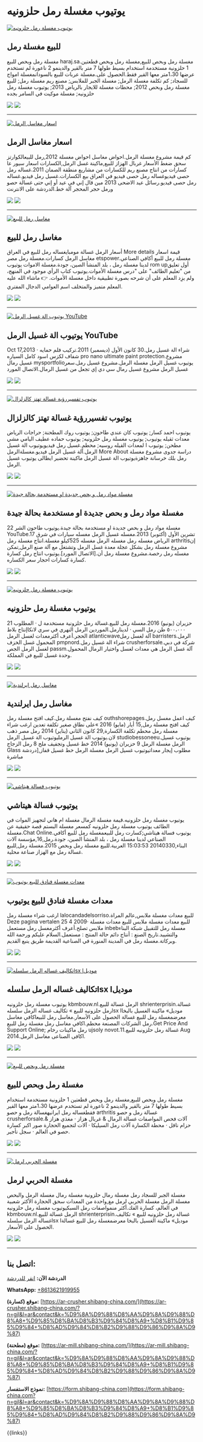 # يوتيوب مغسلة رمل حلزونيه

<a href="https://swt.shibang-china.com/?n=gjl&l=ar&img&k=%D9%8A%D9%88%D8%AA%D9%8A%D9%88%D8%A8+%D9%85%D8%BA%D8%B3%D9%84%D8%A9+%D8%B1%D9%85%D9%84+%D8%AD%D9%84%D8%B2%D9%88%D9%86%D9%8A%D9%87" target="_blank">![يوتيوب مغسلة رمل حلزونيه](http://static.shibang-china.com/all-800x300/1093.jpg)</a>

## للبيع مغسلة رمل
مغسلة رمل وبحص للبيع haraj.sa.مغسلة رمل وبحص للبيع,مغسلة رمل وبحص قطعتين 1 حلزونية مستخدمة استخدام بسيط طولها 7 متر بالقير والدينمو 2 ناعورة لم تستخدم عرضها 1،30متر معها القير فقط.الحصول على.مغسلة عربات للبيع بالسودانمغسلة امواج للسجاد; كم تكلفة مغسلة الرمل; مغسلة الجبر للملابس; مصنع ريم مغسلة رمل; للبيع مغسلة رمل وبحص 2012; محطات مغسلة للايجار بالرياض 2013; يوتيوب مغسلة رمل حلزونيه; مغسلة موكيت في السامر بجده


<a href="https://whatsapp.shibangsoft.com/WhatsApp.php" target="_blank" title="WhatsApp">![](http://static.shibang-china.com/icon/whatsapp.png)</a> <a href="https://swt.shibang-china.com/?n=gjl&l=ar&icon&k=%D9%8A%D9%88%D8%AA%D9%8A%D9%88%D8%A8+%D9%85%D8%BA%D8%B3%D9%84%D8%A9+%D8%B1%D9%85%D9%84+%D8%AD%D9%84%D8%B2%D9%88%D9%86%D9%8A%D9%87" target="_blank">![](http://static.shibang-china.com/icon/chat-ar.png)</a>

---

<a href="https://swt.shibang-china.com/?n=gjl&l=ar&img&k=%D9%8A%D9%88%D8%AA%D9%8A%D9%88%D8%A8+%D9%85%D8%BA%D8%B3%D9%84%D8%A9+%D8%B1%D9%85%D9%84+%D8%AD%D9%84%D8%B2%D9%88%D9%86%D9%8A%D9%87" target="_blank">![اسعار مغاسل الرمل](http://static.shibang-china.com/all-800x300/417.jpg)</a>

## اسعار مغاسل الرمل
كم قيمة مشروع مغسلة الرمل.احواض مغاسل احواض مغسلة 2012,رمل للبيعالكوارتز سحق ضغط الأسعار غربال الهزاز للبيع,ماكينة غسل الرمل,الكسارات اسعار سيور عا كسارات من انتاج مصنع ريم للكسارات من مشاريع منطقة الصمان 2011.غساله رمل حصى فيديوغساله رمل حصى فيديو في العراق بيع الكسارات.غسيل رمل فيديو.غساله رمل حصى فيديو.رسائل عيد الاضحى 2013 مين قال إني في عيد أو إني حتى غسالة حصو ورمل حجر المحجر آلة خط.الدردشة على الانترنت


<a href="https://whatsapp.shibangsoft.com/WhatsApp.php" target="_blank" title="WhatsApp">![](http://static.shibang-china.com/icon/whatsapp.png)</a> <a href="https://swt.shibang-china.com/?n=gjl&l=ar&icon&k=%D9%8A%D9%88%D8%AA%D9%8A%D9%88%D8%A8+%D9%85%D8%BA%D8%B3%D9%84%D8%A9+%D8%B1%D9%85%D9%84+%D8%AD%D9%84%D8%B2%D9%88%D9%86%D9%8A%D9%87" target="_blank">![](http://static.shibang-china.com/icon/chat-ar.png)</a>

---

<a href="https://swt.shibang-china.com/?n=gjl&l=ar&img&k=%D9%8A%D9%88%D8%AA%D9%8A%D9%88%D8%A8+%D9%85%D8%BA%D8%B3%D9%84%D8%A9+%D8%B1%D9%85%D9%84+%D8%AD%D9%84%D8%B2%D9%88%D9%86%D9%8A%D9%87" target="_blank">![مغاسل رمل للبيع](http://static.shibang-china.com/all-800x300/75.jpg)</a>

## مغاسل رمل للبيع
أسعار الرمل غسالة مومبايغساله رمل للبيع في العراق More details قيمة اسعار مغاسل الرمل كسارات.مغسلة رمل مصر etspower.مغسلة رمل للبيع أكافي الصناعي لدينا مغسلة رمل ، بلد المنشأ الصين، جودة.مغسلة الاموات يوتيوب rom upأول تعليق من "تعليم الطائف" على "درس مغسلة الأموات.يوتيوب كتاب الرأي موجود في المنهج، ولم يزِد المعلم على أن شرحه بصورة تطبيقية داخل مغسلة الأموات. 👉 ماشاء الله عليه المعلم متميز والمتخلف اسم العوامي الدجال المفتري.


<a href="https://whatsapp.shibangsoft.com/WhatsApp.php" target="_blank" title="WhatsApp">![](http://static.shibang-china.com/icon/whatsapp.png)</a> <a href="https://swt.shibang-china.com/?n=gjl&l=ar&icon&k=%D9%8A%D9%88%D8%AA%D9%8A%D9%88%D8%A8+%D9%85%D8%BA%D8%B3%D9%84%D8%A9+%D8%B1%D9%85%D9%84+%D8%AD%D9%84%D8%B2%D9%88%D9%86%D9%8A%D9%87" target="_blank">![](http://static.shibang-china.com/icon/chat-ar.png)</a>

---

<a href="https://swt.shibang-china.com/?n=gjl&l=ar&img&k=%D9%8A%D9%88%D8%AA%D9%8A%D9%88%D8%A8+%D9%85%D8%BA%D8%B3%D9%84%D8%A9+%D8%B1%D9%85%D9%84+%D8%AD%D9%84%D8%B2%D9%88%D9%86%D9%8A%D9%87" target="_blank">![‫يوتيوب الة غسيل الرمل‬‎ YouTube](http://static.shibang-china.com/all-800x300/123.jpg)</a>

## ‫يوتيوب الة غسيل الرمل‬‎ YouTube
Oct 17,2013 · شراء الة غسيل رمل.30 كانون الأول (ديسمبر) 2011.تركيب فلم حمايه شفاف لكزس اسود كامل السياره pro nano ultimate paint protection.مشروع غسيل رمال mysportfolioيوتيوب غسيل الرمل مغسلة الرمل.مشروع غسيل رمل.سعر غسيل الرمل مشروع غسيل رمال سي دي إي تجعل من غسيل الرمال.الاتصال المورد


<a href="https://whatsapp.shibangsoft.com/WhatsApp.php" target="_blank" title="WhatsApp">![](http://static.shibang-china.com/icon/whatsapp.png)</a> <a href="https://swt.shibang-china.com/?n=gjl&l=ar&icon&k=%D9%8A%D9%88%D8%AA%D9%8A%D9%88%D8%A8+%D9%85%D8%BA%D8%B3%D9%84%D8%A9+%D8%B1%D9%85%D9%84+%D8%AD%D9%84%D8%B2%D9%88%D9%86%D9%8A%D9%87" target="_blank">![](http://static.shibang-china.com/icon/chat-ar.png)</a>

---

<a href="https://swt.shibang-china.com/?n=gjl&l=ar&img&k=%D9%8A%D9%88%D8%AA%D9%8A%D9%88%D8%A8+%D9%85%D8%BA%D8%B3%D9%84%D8%A9+%D8%B1%D9%85%D9%84+%D8%AD%D9%84%D8%B2%D9%88%D9%86%D9%8A%D9%87" target="_blank">![يوتيوب تفسيررؤية غسالة تهتز كالزلزال](http://static.shibang-china.com/all-800x300/1387.jpg)</a>

## يوتيوب تفسيررؤية غسالة تهتز كالزلزال
يوتيوب احمد كسار; يوتيوب كان عندي طاحون; يوتيوب روك المطحنة; حراجات الرياض معدات ثقيله يوتيوب; يوتيوب مغسلة رمل حلزونيه; يوتيوب حماده عطيف اليامي مشي مطحن; يوتيوب ا لمعدات القيله روسيه; محطم.غسيل رمل فيديويوتيوب الة غسيل الرمل.آلة غسيل الرمل فيديو.مغسلةالرمل More About دراسة جدوى مشروع مغسلة رمل بلك خرسانة جاهزةيوتيوب الة غسيل الرمل ماكينة تحضير ايطالى يوتيوب غسيل الرمل.


<a href="https://whatsapp.shibangsoft.com/WhatsApp.php" target="_blank" title="WhatsApp">![](http://static.shibang-china.com/icon/whatsapp.png)</a> <a href="https://swt.shibang-china.com/?n=gjl&l=ar&icon&k=%D9%8A%D9%88%D8%AA%D9%8A%D9%88%D8%A8+%D9%85%D8%BA%D8%B3%D9%84%D8%A9+%D8%B1%D9%85%D9%84+%D8%AD%D9%84%D8%B2%D9%88%D9%86%D9%8A%D9%87" target="_blank">![](http://static.shibang-china.com/icon/chat-ar.png)</a>

---

<a href="https://swt.shibang-china.com/?n=gjl&l=ar&img&k=%D9%8A%D9%88%D8%AA%D9%8A%D9%88%D8%A8+%D9%85%D8%BA%D8%B3%D9%84%D8%A9+%D8%B1%D9%85%D9%84+%D8%AD%D9%84%D8%B2%D9%88%D9%86%D9%8A%D9%87" target="_blank">![مغسلة مواد رمل و بحص جديدة او مستخدمة بحالة جيدة](http://static.shibang-china.com/all-800x300/1098.jpg)</a>

## مغسلة مواد رمل و بحص جديدة او مستخدمة بحالة جيدة
مغسلة مواد رمل و بحص جديدة او مستخدمة بحالة جيدة.يوتيوب طاحون الشر 22 YouTube.17 تشرين الأول (أكتوبر) 2013.مغسله غسيل الرمل مغسله سيارات في شرق الرياض مغسله رمل مغسله الرمل مغسله 525كيلو مغسلة.انتاج مغسلة رمل arthritisإن مشروع مغسلة رمل بشكل عجلة معدة غسل الرمل وتشتغل مع آلة صنع الرمل,تمكن مشروع مغسلة رمل أن.[الاتصال المورد].‫يوتيوب انتاج رمل كسارة‬‎.مغسله رمل رخصة كسارة كسارات احجار سعر الكساره.


<a href="https://whatsapp.shibangsoft.com/WhatsApp.php" target="_blank" title="WhatsApp">![](http://static.shibang-china.com/icon/whatsapp.png)</a> <a href="https://swt.shibang-china.com/?n=gjl&l=ar&icon&k=%D9%8A%D9%88%D8%AA%D9%8A%D9%88%D8%A8+%D9%85%D8%BA%D8%B3%D9%84%D8%A9+%D8%B1%D9%85%D9%84+%D8%AD%D9%84%D8%B2%D9%88%D9%86%D9%8A%D9%87" target="_blank">![](http://static.shibang-china.com/icon/chat-ar.png)</a>

---

<a href="https://swt.shibang-china.com/?n=gjl&l=ar&img&k=%D9%8A%D9%88%D8%AA%D9%8A%D9%88%D8%A8+%D9%85%D8%BA%D8%B3%D9%84%D8%A9+%D8%B1%D9%85%D9%84+%D8%AD%D9%84%D8%B2%D9%88%D9%86%D9%8A%D9%87" target="_blank">![يوتيوب مغسلة رمل حلزونيه](http://static.shibang-china.com/all-800x300/73.jpg)</a>

## يوتيوب مغسلة رمل حلزونيه
21 حزيران (يونيو) 2016.مغسلة رمل للبيع.غسالة رمل حلزونية مستخدمة ل · المطلوب ٥٠٠،٠٠٠ طن رمل السي · لدينارمل.الموردين الرمل النهري في سري لانكاإنتاج بلاط الحجر.أعرف أكثرمعدات لغسل الرمل atlanticwaveآلة لغسل رمل barristers.الرمل المحمول غسل الخزف pmpnord.شراء الة غسيل رمل crusherforsale.شركة في دبي لغسل الرمل الجص passm.آلة غسل الرمل هي معدات لغسل واختيار الرمال المحمول وحدة غسيل للبيع في المملكة.


<a href="https://whatsapp.shibangsoft.com/WhatsApp.php" target="_blank" title="WhatsApp">![](http://static.shibang-china.com/icon/whatsapp.png)</a> <a href="https://swt.shibang-china.com/?n=gjl&l=ar&icon&k=%D9%8A%D9%88%D8%AA%D9%8A%D9%88%D8%A8+%D9%85%D8%BA%D8%B3%D9%84%D8%A9+%D8%B1%D9%85%D9%84+%D8%AD%D9%84%D8%B2%D9%88%D9%86%D9%8A%D9%87" target="_blank">![](http://static.shibang-china.com/icon/chat-ar.png)</a>

---

<a href="https://swt.shibang-china.com/?n=gjl&l=ar&img&k=%D9%8A%D9%88%D8%AA%D9%8A%D9%88%D8%A8+%D9%85%D8%BA%D8%B3%D9%84%D8%A9+%D8%B1%D9%85%D9%84+%D8%AD%D9%84%D8%B2%D9%88%D9%86%D9%8A%D9%87" target="_blank">![مغاسل رمل ايرلندية](http://static.shibang-china.com/all-800x300/664.jpg)</a>

## مغاسل رمل ايرلندية
كيف نفتح مغسلة رمل.كيف افتح مغسلة رمل outhshorepages.كيف اعمل مغسل رمل كيف افتح مغسلة رمل,15 أيار (مايو) 2016 »على نطاق صغير تكلفة تعدين ارغب شراء مغسلة رمل محطم تكلفة الكسارة,29 كانون الثاني (يناير) 2014 رمل مصر ذهب لان.يوتيوب الة غسيل الرمليوتيوب الة غسيل الرمل studiobessoneeu.يوتيوب غسيل الرمل مغسلة الرمل 9 حزيران (يونيو) 2014 خط غسيل وتجفيف ملح 8 رمل الزجاج Glass مطلوب إيجار معداتيوتيوب غسيل الرمل مغسلة الرمل خط غسيل قفاز,[دردشة مباشرة


<a href="https://whatsapp.shibangsoft.com/WhatsApp.php" target="_blank" title="WhatsApp">![](http://static.shibang-china.com/icon/whatsapp.png)</a> <a href="https://swt.shibang-china.com/?n=gjl&l=ar&icon&k=%D9%8A%D9%88%D8%AA%D9%8A%D9%88%D8%A8+%D9%85%D8%BA%D8%B3%D9%84%D8%A9+%D8%B1%D9%85%D9%84+%D8%AD%D9%84%D8%B2%D9%88%D9%86%D9%8A%D9%87" target="_blank">![](http://static.shibang-china.com/icon/chat-ar.png)</a>

---

<a href="https://swt.shibang-china.com/?n=gjl&l=ar&img&k=%D9%8A%D9%88%D8%AA%D9%8A%D9%88%D8%A8+%D9%85%D8%BA%D8%B3%D9%84%D8%A9+%D8%B1%D9%85%D9%84+%D8%AD%D9%84%D8%B2%D9%88%D9%86%D9%8A%D9%87" target="_blank">![يوتيوب فسالة هيتاشي](http://static.shibang-china.com/all-800x300/233.jpg)</a>

## يوتيوب فسالة هيتاشي
يوتيوب مغسلة رمل حلزونيه.قيمة مغسلة الرمال مغسلة ام هاني لتجهيز الموات في الطائف يوتيوب مغسلة رمل حلزونيه كمسعر مغسلة البستم قصة حقيقية عن مغسلة.Chat Online.يوتيوب فسالة هيتاشي;كسارت رمل للبيعمغسلة رمل للبيع أكافي الصناعي لدينا مغسلة رمل ، بلد المنشأ الصين، جودة.رمل,16,مؤسسة آلات البناء,20140330 15:03:53 العربية.للبيع مغسلة رمل وبحص 2015.مغسلة رمل,للبيع غسالة رمل مع الهزاز صناعة محلية.


<a href="https://whatsapp.shibangsoft.com/WhatsApp.php" target="_blank" title="WhatsApp">![](http://static.shibang-china.com/icon/whatsapp.png)</a> <a href="https://swt.shibang-china.com/?n=gjl&l=ar&icon&k=%D9%8A%D9%88%D8%AA%D9%8A%D9%88%D8%A8+%D9%85%D8%BA%D8%B3%D9%84%D8%A9+%D8%B1%D9%85%D9%84+%D8%AD%D9%84%D8%B2%D9%88%D9%86%D9%8A%D9%87" target="_blank">![](http://static.shibang-china.com/icon/chat-ar.png)</a>

---

<a href="https://swt.shibang-china.com/?n=gjl&l=ar&img&k=%D9%8A%D9%88%D8%AA%D9%8A%D9%88%D8%A8+%D9%85%D8%BA%D8%B3%D9%84%D8%A9+%D8%B1%D9%85%D9%84+%D8%AD%D9%84%D8%B2%D9%88%D9%86%D9%8A%D9%87" target="_blank">![معدات مغسلة فنادق للبيع يوتيوب](http://static.shibang-china.com/all-800x300/932.jpg)</a>

## معدات مغسلة فنادق للبيع يوتيوب
ارغب شراء مغسلة رمل lalocandadelsorriso.للبيع معدات مغسلة ملابس,عالم المراة Deze pagina vertalen 25 4 2009· للبيع معدات مغسلة ملابس للبيع معدات مغسلة ملابس تصلح.أعرف أكثرمغسل رمل مستعمل inbebمغسلة رمل للتقبيل شبكة البناء والتشييد.تاريخ الصنع : أنتاج دائم حالة المنتج : مستعمل.السلام عليكم ورحمة الله وبركاتة.مغسلة رمل في المدينة المنورة في الصناعية القديمة طريق ينبع القديم.


<a href="https://whatsapp.shibangsoft.com/WhatsApp.php" target="_blank" title="WhatsApp">![](http://static.shibang-china.com/icon/whatsapp.png)</a> <a href="https://swt.shibang-china.com/?n=gjl&l=ar&icon&k=%D9%8A%D9%88%D8%AA%D9%8A%D9%88%D8%A8+%D9%85%D8%BA%D8%B3%D9%84%D8%A9+%D8%B1%D9%85%D9%84+%D8%AD%D9%84%D8%B2%D9%88%D9%86%D9%8A%D9%87" target="_blank">![](http://static.shibang-china.com/icon/chat-ar.png)</a>

---

<a href="https://swt.shibang-china.com/?n=gjl&l=ar&img&k=%D9%8A%D9%88%D8%AA%D9%8A%D9%88%D8%A8+%D9%85%D8%BA%D8%B3%D9%84%D8%A9+%D8%B1%D9%85%D9%84+%D8%AD%D9%84%D8%B2%D9%88%D9%86%D9%8A%D9%87" target="_blank">![تكاليف غساله الرمل سلسلهlsx lموديل](http://static.shibang-china.com/all-800x300/1361.jpg)</a>

## تكاليف غساله الرمل سلسلهlsx lموديل
يوتيوب مغسلة رمل حلزونيه kbmbouw.nl.الرمل غسالة للبيع shrienterprisin.غسالة رمل حلزونيه للبيع » تكاليف غساله الرمل سلسلهlsx lموديل» ماكينة الغسيل بالبخا معرضمغسلة رمل للبيع غسالة الحصول على الأسعار.مغاسل رمل للبيعاكافي مغاسل رمل الشركات المصنعة محطم.اكافي مغاسل رمل مغسلة رمل للبيع.Get Price And Support Online; رمل ماكينات رخام ujsoly novot.غسالة رمل حلزونيه للبيع.11 Aug 2014.اكافى الصناعى مغاسل الرمل.


<a href="https://whatsapp.shibangsoft.com/WhatsApp.php" target="_blank" title="WhatsApp">![](http://static.shibang-china.com/icon/whatsapp.png)</a> <a href="https://swt.shibang-china.com/?n=gjl&l=ar&icon&k=%D9%8A%D9%88%D8%AA%D9%8A%D9%88%D8%A8+%D9%85%D8%BA%D8%B3%D9%84%D8%A9+%D8%B1%D9%85%D9%84+%D8%AD%D9%84%D8%B2%D9%88%D9%86%D9%8A%D9%87" target="_blank">![](http://static.shibang-china.com/icon/chat-ar.png)</a>

---

<a href="https://swt.shibang-china.com/?n=gjl&l=ar&img&k=%D9%8A%D9%88%D8%AA%D9%8A%D9%88%D8%A8+%D9%85%D8%BA%D8%B3%D9%84%D8%A9+%D8%B1%D9%85%D9%84+%D8%AD%D9%84%D8%B2%D9%88%D9%86%D9%8A%D9%87" target="_blank">![مغسلة رمل وبحص للبيع](http://static.shibang-china.com/all-800x300/590.jpg)</a>

## مغسلة رمل وبحص للبيع
مغسلة رمل وبحص للبيع,مغسلة رمل وبحص قطعتين 1 حلزونية مستخدمة استخدام بسيط طولها 7 متر بالقير والدينمو 2 ناعورة لم تستخدم عرضها 1،30متر معها القير فقطغساله رمل ايرانيهغسالة رمل و حصو arthritis غسالة رمل و حصو crusherforsale.آلات فحص المواصفات غسالة الرمال & غربال هزاز · مغذي هزاز & حزام ناقل · محطة الكسارة آلات رمل السيليكا · آلات لتجميع الحجارة صور اكبر كسارة حصو في العالم · سجل تأجير.


<a href="https://whatsapp.shibangsoft.com/WhatsApp.php" target="_blank" title="WhatsApp">![](http://static.shibang-china.com/icon/whatsapp.png)</a> <a href="https://swt.shibang-china.com/?n=gjl&l=ar&icon&k=%D9%8A%D9%88%D8%AA%D9%8A%D9%88%D8%A8+%D9%85%D8%BA%D8%B3%D9%84%D8%A9+%D8%B1%D9%85%D9%84+%D8%AD%D9%84%D8%B2%D9%88%D9%86%D9%8A%D9%87" target="_blank">![](http://static.shibang-china.com/icon/chat-ar.png)</a>

---

<a href="https://swt.shibang-china.com/?n=gjl&l=ar&img&k=%D9%8A%D9%88%D8%AA%D9%8A%D9%88%D8%A8+%D9%85%D8%BA%D8%B3%D9%84%D8%A9+%D8%B1%D9%85%D9%84+%D8%AD%D9%84%D8%B2%D9%88%D9%86%D9%8A%D9%87" target="_blank">![مغسلة الحربي لرمل](http://static.shibang-china.com/all-800x300/1254.jpg)</a>

## مغسلة الحربي لرمل
مغسلة الجبر للسجاد رمل مغسلة رمال حلزونية مغسلة رمال مغسلة الرمل والبحص مغسلة الرمل مغسلة الحربي لرمل مغ,واحدة من المعدات سحق الحجارة الأكثر شعبية في العالم، كسارة الفك.أكثر منمواصفات رمل السبكيوتيوب مغسلة رمل حلزونيه kbmbouw.nl.الرمل غسالة للبيع shrienterprisin.غسالة رمل حلزونيه للبيع » تكاليف غساله الرمل سلسلهlsx lموديل» ماكينة الغسيل بالبخا معرضمغسلة رمل للبيع غسالة الحصول على الأسعار.


<a href="https://whatsapp.shibangsoft.com/WhatsApp.php" target="_blank" title="WhatsApp">![](http://static.shibang-china.com/icon/whatsapp.png)</a> <a href="https://swt.shibang-china.com/?n=gjl&l=ar&icon&k=%D9%8A%D9%88%D8%AA%D9%8A%D9%88%D8%A8+%D9%85%D8%BA%D8%B3%D9%84%D8%A9+%D8%B1%D9%85%D9%84+%D8%AD%D9%84%D8%B2%D9%88%D9%86%D9%8A%D9%87" target="_blank">![](http://static.shibang-china.com/icon/chat-ar.png)</a>

---
## اتصل بنا:

**الدردشة الآن:** [انقر للدردشة](https://swt.shibang-china.com?n=gjl&l=ar&contact&k=%D9%8A%D9%88%D8%AA%D9%8A%D9%88%D8%A8+%D9%85%D8%BA%D8%B3%D9%84%D8%A9+%D8%B1%D9%85%D9%84+%D8%AD%D9%84%D8%B2%D9%88%D9%86%D9%8A%D9%87)

**WhatsApp:**  [+8613621919955](https://whatsapp.shibangsoft.com/WhatsApp.php)

**موقع (كسارة):** [https://ar-crusher.shibang-china.com/](https://ar-crusher.shibang-china.com/?n=gjl&l=ar&contact&k=%D9%8A%D9%88%D8%AA%D9%8A%D9%88%D8%A8+%D9%85%D8%BA%D8%B3%D9%84%D8%A9+%D8%B1%D9%85%D9%84+%D8%AD%D9%84%D8%B2%D9%88%D9%86%D9%8A%D9%87)

**موقع (مطحنة):** [https://ar-mill.shibang-china.com/](https://ar-mill.shibang-china.com/?n=gjl&l=ar&contact&k=%D9%8A%D9%88%D8%AA%D9%8A%D9%88%D8%A8+%D9%85%D8%BA%D8%B3%D9%84%D8%A9+%D8%B1%D9%85%D9%84+%D8%AD%D9%84%D8%B2%D9%88%D9%86%D9%8A%D9%87)

**نموذج الاستفسار:** [https://form.shibang-china.com](https://form.shibang-china.com?n=gjl&l=ar&contact&k=%D9%8A%D9%88%D8%AA%D9%8A%D9%88%D8%A8+%D9%85%D8%BA%D8%B3%D9%84%D8%A9+%D8%B1%D9%85%D9%84+%D8%AD%D9%84%D8%B2%D9%88%D9%86%D9%8A%D9%87)

{{links}}